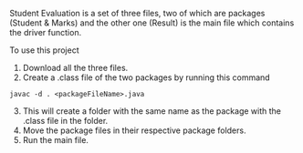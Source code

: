 Student Evaluation is a set of three files, two of which are packages (Student & Marks)
and the other one (Result) is the main file which contains the driver function.

To use this project

1. Download all the three files.
2. Create a .class file of the two packages by running this command
```
javac -d . <packageFileName>.java
```
3. This will create a folder with the same name as the package with the .class file in the folder.
4. Move the package files in their respective package folders.
5. Run the main file.
